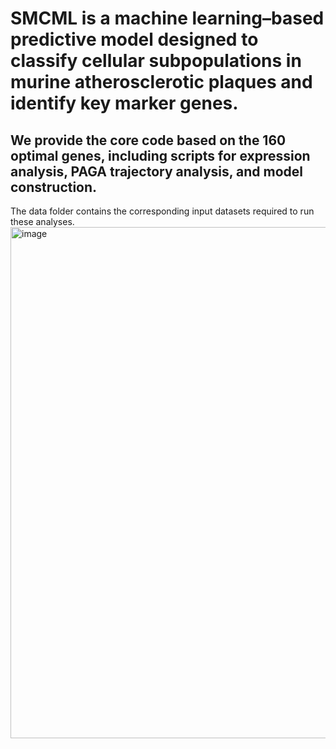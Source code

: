 # SMCML is a machine learning–based predictive model designed to classify cellular subpopulations in murine atherosclerotic plaques and identify key marker genes.

## We provide the core code based on the 160 optimal genes, including scripts for expression analysis, PAGA trajectory analysis, and model construction. 
The data folder contains the corresponding input datasets required to run these analyses.
<img width="1020" height="818" alt="image" src="https://github.com/user-attachments/assets/c77f5e4e-50c8-429a-af41-23e89d018d3c" />
